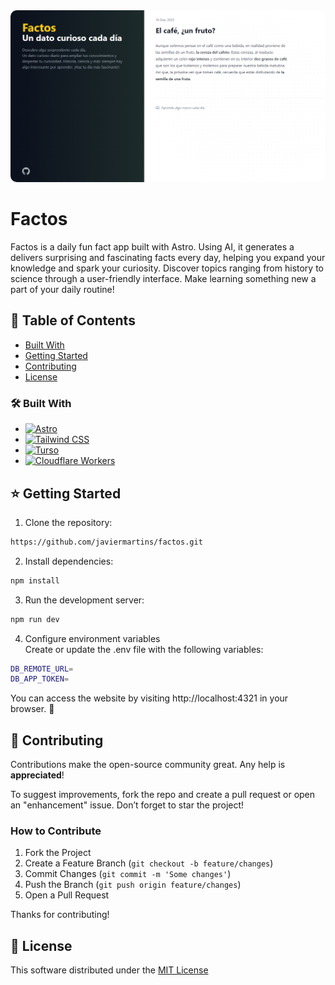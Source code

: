 <!-- PROJECT LOGO -->

<a href="">
  <img src="src/assets/img/readme.png" alt="Logo" style="border-radius: 10px;" />
</a>

<!-- ABOUT THE PROJECT -->

# Factos

Factos is a daily fun fact app built with Astro. Using AI, it generates a delivers surprising and fascinating facts every day, helping you expand your knowledge and spark your curiosity. Discover topics ranging from history to science through a user-friendly interface. Make learning something new a part of your daily routine!

<!-- TABLE OF CONTENTS -->

## 🚩 Table of Contents

- [Built With](#built-with)
- [Getting Started](#getting-started)
- [Contributing](#contributing)
- [License](#license)

### 🛠️ Built With <a id='built-with'></a>

- [![Astro][Astro]][Astro-url]
- [![Tailwind CSS][Tailwind]][Tailwind-url]
- [![Turso][Turso]][Turso-url]
- [![Cloudflare Workers][CloudflareWorkers]][CloudflareWorkers-url]

[Astro]: https://img.shields.io/badge/astro-%232C2052.svg?style=for-the-badge&logo=astro&logoColor=white
[Astro-url]: https://astro.build/
[Tailwind]: https://img.shields.io/badge/Tailwind_CSS-38B2AC?style=for-the-badge&logo=tailwind-css&logoColor=white
[Tailwind-url]: https://tailwindcss.com/
[Turso]: https://img.shields.io/badge/turso-%2300BFFF.svg?style=for-the-badge&logo=turso&logoColor=white
[Turso-url]: https://turso.tech/
[CloudflareWorkers]: https://img.shields.io/badge/Cloudflare%20Workers-F38020?style=for-the-badge&logo=Cloudflare&logoColor=white
[CloudflareWorkers-url]: https://workers.cloudflare.com/

<!-- GETTING STARTED -->

## ⭐ Getting Started <a id='getting-started'></a>

1. Clone the repository:

```bash
https://github.com/javiermartins/factos.git
```

2. Install dependencies:

```bash
npm install
```

3. Run the development server:

```bash
npm run dev
```

4. Configure environment variables  
   Create or update the .env file with the following variables:

```bash
DB_REMOTE_URL=
DB_APP_TOKEN=
```

You can access the website by visiting http://localhost:4321 in your browser. 🚀

<!-- CONTRIBUTING -->

## 💬 Contributing <a id='contributing'></a>

Contributions make the open-source community great. Any help is **appreciated**!

To suggest improvements, fork the repo and create a pull request or open an "enhancement" issue. Don’t forget to star the project!

### How to Contribute

1. Fork the Project
2. Create a Feature Branch (`git checkout -b feature/changes`)
3. Commit Changes (`git commit -m 'Some changes'`)
4. Push the Branch (`git push origin feature/changes`)
5. Open a Pull Request

Thanks for contributing!

<!-- LICENSE -->

## 📜 License <a id='license'></a>

This software distributed under the [MIT License](https://github.com/javiermartins/factos/blob/master/LICENSE)
